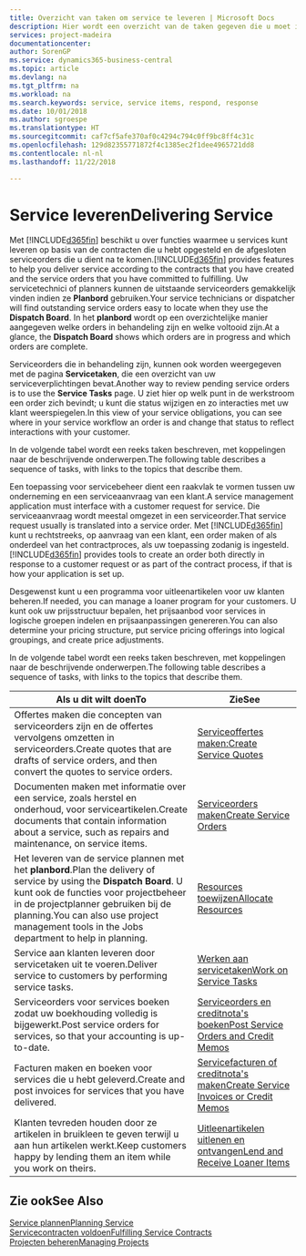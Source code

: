 ```yaml
---
title: Overzicht van taken om service te leveren | Microsoft Docs
description: Hier wordt een overzicht van de taken gegeven die u moet instellen om ervoor te zorgen dat u kwaliteitsservice levert en afspraken met klanten nakomt.
services: project-madeira
documentationcenter: 
author: SorenGP
ms.service: dynamics365-business-central
ms.topic: article
ms.devlang: na
ms.tgt_pltfrm: na
ms.workload: na
ms.search.keywords: service, service items, respond, response
ms.date: 10/01/2018
ms.author: sgroespe
ms.translationtype: HT
ms.sourcegitcommit: caf7cf5afe370af0c4294c794c0ff9bc8ff4c31c
ms.openlocfilehash: 129d82355771872f4c1385ec2f1dee4965721dd8
ms.contentlocale: nl-nl
ms.lasthandoff: 11/22/2018

---
```

# <a name="delivering-service"></a><span data-ttu-id="955f8-103">Service leveren</span><span class="sxs-lookup"><span data-stu-id="955f8-103">Delivering Service</span></span>
<span data-ttu-id="955f8-104">Met [!INCLUDE[d365fin](includes/d365fin_md.md)] beschikt u over functies waarmee u services kunt leveren op basis van de contracten die u hebt opgesteld en de afgesloten serviceorders die u dient na te komen.</span><span class="sxs-lookup"><span data-stu-id="955f8-104">[!INCLUDE[d365fin](includes/d365fin_md.md)] provides features to help you deliver service according to the contracts that you have created and the service orders that you have committed to fulfilling.</span></span> <span data-ttu-id="955f8-105">Uw servicetechnici of planners kunnen de uitstaande serviceorders gemakkelijk vinden indien ze **Planbord** gebruiken.</span><span class="sxs-lookup"><span data-stu-id="955f8-105">Your service technicians or dispatcher will find outstanding service orders easy to locate when they use the **Dispatch Board**.</span></span> <span data-ttu-id="955f8-106">In het **planbord** wordt op een overzichtelijke manier aangegeven welke orders in behandeling zijn en welke voltooid zijn.</span><span class="sxs-lookup"><span data-stu-id="955f8-106">At a glance, the **Dispatch Board** shows which orders are in progress and which orders are complete.</span></span>  
  
<span data-ttu-id="955f8-107">Serviceorders die in behandeling zijn, kunnen ook worden weergegeven met de pagina **Servicetaken**, die een overzicht van uw serviceverplichtingen bevat.</span><span class="sxs-lookup"><span data-stu-id="955f8-107">Another way to review pending service orders is to use the **Service Tasks** page.</span></span> <span data-ttu-id="955f8-108">U ziet hier op welk punt in de werkstroom een order zich bevindt; u kunt die status wijzigen en zo interacties met uw klant weerspiegelen.</span><span class="sxs-lookup"><span data-stu-id="955f8-108">In this view of your service obligations, you can see where in your service workflow an order is and change that status to reflect interactions with your customer.</span></span>  
  
<span data-ttu-id="955f8-109">In de volgende tabel wordt een reeks taken beschreven, met koppelingen naar de beschrijvende onderwerpen.</span><span class="sxs-lookup"><span data-stu-id="955f8-109">The following table describes a sequence of tasks, with links to the topics that describe them.</span></span>   

<span data-ttu-id="955f8-110">Een toepassing voor servicebeheer dient een raakvlak te vormen tussen uw onderneming en een serviceaanvraag van een klant.</span><span class="sxs-lookup"><span data-stu-id="955f8-110">A service management application must interface with a customer request for service.</span></span> <span data-ttu-id="955f8-111">Die serviceaanvraag wordt meestal omgezet in een serviceorder.</span><span class="sxs-lookup"><span data-stu-id="955f8-111">That service request usually is translated into a service order.</span></span> <span data-ttu-id="955f8-112">Met [!INCLUDE[d365fin](includes/d365fin_md.md)] kunt u rechtstreeks, op aanvraag van een klant, een order maken of als onderdeel van het contractproces, als uw toepassing zodanig is ingesteld.</span><span class="sxs-lookup"><span data-stu-id="955f8-112">[!INCLUDE[d365fin](includes/d365fin_md.md)] provides tools to create an order both directly in response to a customer request or as part of the contract process, if that is how your application is set up.</span></span>  
  
<span data-ttu-id="955f8-113">Desgewenst kunt u een programma voor uitleenartikelen voor uw klanten beheren.</span><span class="sxs-lookup"><span data-stu-id="955f8-113">If needed, you can manage a loaner program for your customers.</span></span> <span data-ttu-id="955f8-114">U kunt ook uw prijsstructuur bepalen, het prijsaanbod voor services in logische groepen indelen en prijsaanpassingen genereren.</span><span class="sxs-lookup"><span data-stu-id="955f8-114">You can also determine your pricing structure, put service pricing offerings into logical groupings, and create price adjustments.</span></span>  
  
<span data-ttu-id="955f8-115">In de volgende tabel wordt een reeks taken beschreven, met koppelingen naar de beschrijvende onderwerpen.</span><span class="sxs-lookup"><span data-stu-id="955f8-115">The following table describes a sequence of tasks, with links to the topics that describe them.</span></span>   
  
|<span data-ttu-id="955f8-116">**Als u dit wilt doen**</span><span class="sxs-lookup"><span data-stu-id="955f8-116">**To**</span></span>|<span data-ttu-id="955f8-117">**Zie**</span><span class="sxs-lookup"><span data-stu-id="955f8-117">**See**</span></span>|  
|------------|-------------|  
|<span data-ttu-id="955f8-118">Offertes maken die concepten van serviceorders zijn en de offertes vervolgens omzetten in serviceorders.</span><span class="sxs-lookup"><span data-stu-id="955f8-118">Create quotes that are drafts of service orders, and then convert the quotes to service orders.</span></span>|[<span data-ttu-id="955f8-119">Serviceoffertes maken:</span><span class="sxs-lookup"><span data-stu-id="955f8-119">Create Service Quotes</span></span>](service-how-to-create-service-quotes.md)|
|<span data-ttu-id="955f8-120">Documenten maken met informatie over een service, zoals herstel en onderhoud, voor serviceartikelen.</span><span class="sxs-lookup"><span data-stu-id="955f8-120">Create documents that contain information about a service, such as repairs and maintenance, on service items.</span></span>|[<span data-ttu-id="955f8-121">Serviceorders maken</span><span class="sxs-lookup"><span data-stu-id="955f8-121">Create Service Orders</span></span>](service-how-to-create-service-orders.md)|
|<span data-ttu-id="955f8-122">Het leveren van de service plannen met het **planbord**.</span><span class="sxs-lookup"><span data-stu-id="955f8-122">Plan the delivery of service by using the **Dispatch Board**.</span></span> <span data-ttu-id="955f8-123">U kunt ook de functies voor projectbeheer in de projectplanner gebruiken bij de planning.</span><span class="sxs-lookup"><span data-stu-id="955f8-123">You can also use project management tools in the Jobs department to help in planning.</span></span>|[<span data-ttu-id="955f8-124">Resources toewijzen</span><span class="sxs-lookup"><span data-stu-id="955f8-124">Allocate Resources</span></span>](service-how-to-allocate-resources.md)|  
|<span data-ttu-id="955f8-125">Service aan klanten leveren door servicetaken uit te voeren.</span><span class="sxs-lookup"><span data-stu-id="955f8-125">Deliver service to customers by performing service tasks.</span></span>|[<span data-ttu-id="955f8-126">Werken aan servicetaken</span><span class="sxs-lookup"><span data-stu-id="955f8-126">Work on Service Tasks</span></span>](service-how-to-work-on-service-tasks.md)|  
|<span data-ttu-id="955f8-127">Serviceorders voor services boeken zodat uw boekhouding volledig is bijgewerkt.</span><span class="sxs-lookup"><span data-stu-id="955f8-127">Post service orders for services, so that your accounting is up-to-date.</span></span>|[<span data-ttu-id="955f8-128">Serviceorders en creditnota's boeken</span><span class="sxs-lookup"><span data-stu-id="955f8-128">Post Service Orders and Credit Memos</span></span>](service-how-to-post-service-orders.md)|  
|<span data-ttu-id="955f8-129">Facturen maken en boeken voor services die u hebt geleverd.</span><span class="sxs-lookup"><span data-stu-id="955f8-129">Create and post invoices for services that you have delivered.</span></span>|[<span data-ttu-id="955f8-130">Servicefacturen of creditnota's maken</span><span class="sxs-lookup"><span data-stu-id="955f8-130">Create Service Invoices or Credit Memos</span></span>](service-how-create-invoices.md)|  
|<span data-ttu-id="955f8-131">Klanten tevreden houden door ze artikelen in bruikleen te geven terwijl u aan hun artikelen werkt.</span><span class="sxs-lookup"><span data-stu-id="955f8-131">Keep customers happy by lending them an item while you work on theirs.</span></span>| [<span data-ttu-id="955f8-132">Uitleenartikelen uitlenen en ontvangen</span><span class="sxs-lookup"><span data-stu-id="955f8-132">Lend and Receive Loaner Items</span></span>](service-how-to-lend-receive-loaners.md)|
  
## <a name="see-also"></a><span data-ttu-id="955f8-133">Zie ook</span><span class="sxs-lookup"><span data-stu-id="955f8-133">See Also</span></span>  
[<span data-ttu-id="955f8-134">Service plannen</span><span class="sxs-lookup"><span data-stu-id="955f8-134">Planning Service</span></span>](service-plan-service.md)  
[<span data-ttu-id="955f8-135">Servicecontracten voldoen</span><span class="sxs-lookup"><span data-stu-id="955f8-135">Fulfilling Service Contracts</span></span>](service-fulfill-service-contracts.md)  
[<span data-ttu-id="955f8-136">Projecten beheren</span><span class="sxs-lookup"><span data-stu-id="955f8-136">Managing Projects</span></span>](projects-manage-projects.md)  


